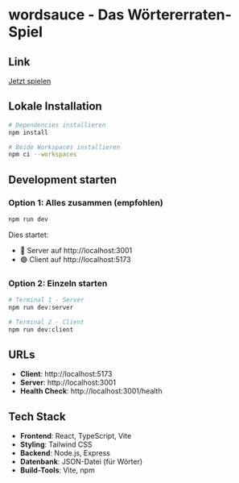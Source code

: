 # wordsauce - Das Wörtererraten-Spiel

## Link

[Jetzt spielen](http://wordsauce.onrender.com/)

## Lokale Installation

```bash
# Dependencies installieren
npm install

# Beide Workspaces installieren
npm ci --workspaces
```

## Development starten

### Option 1: Alles zusammen (empfohlen)

```bash
npm run dev
```

Dies startet:

- 🔵 Server auf http://localhost:3001
- 🟢 Client auf http://localhost:5173

### Option 2: Einzeln starten

```bash
# Terminal 1 - Server
npm run dev:server

# Terminal 2 - Client
npm run dev:client
```

## URLs

- **Client**: http://localhost:5173
- **Server**: http://localhost:3001
- **Health Check**: http://localhost:3001/health

## Tech Stack

- **Frontend**: React, TypeScript, Vite
- **Styling**: Tailwind CSS
- **Backend**: Node.js, Express
- **Datenbank**: JSON-Datei (für Wörter)
- **Build-Tools**: Vite, npm
